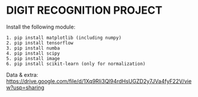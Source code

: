 # DIGIT RECOGNITION PROJECT

Install the following module:

    1. pip install matplotlib (including numpy)
    2. pip install tensorflow
    3. pip install numba
    4. pip install scipy
    5. pip install image
    6. pip install scikit-learn (only for normalization)

Data & extra: https://drive.google.com/file/d/1Xq9RIi3Ql94rdHsUGZD2y7JVa4fyF22V/view?usp=sharing
